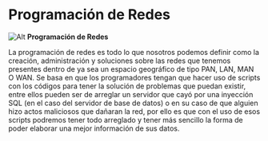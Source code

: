 # Programación de Redes

![Alt](/home/jorchitoxyz/Escritorio/Notable/Redes.jpg)
**Programación de Redes**

La programación de redes es todo lo que nosotros podemos definir como la creación, administración y soluciones sobre las redes que tenemos presentes dentro de ya sea un espacio geográfico de tipo PAN, LAN, MAN O WAN. Se basa en que los programadores tengan que hacer uso de scripts con los códigos para tener la solución de problemas que puedan existir, entre ellos pueden ser de arreglar un servidor que cayó por una inyección SQL (en el caso del servidor de base de datos) o en su caso de que alguien hizo actos maliciosos que dañaran la red, por ello es que con el uso de esos scripts podremos tener todo arreglado y tener más sencillo la forma de poder elaborar una mejor información de sus datos.
